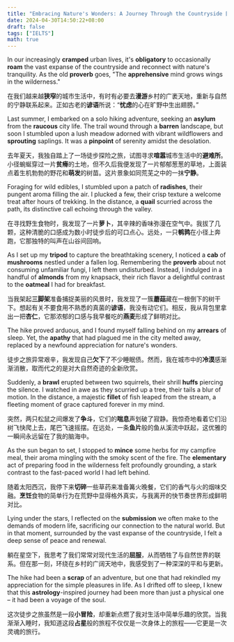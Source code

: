 ```yaml
---
title: "Embracing Nature's Wonders: A Journey Through the Countryside 拥抱大自然的奇迹：乡村之旅"
date: 2024-04-30T14:50:22+08:00
draft: false
tags: ["IELTS"]
math: true
---
```


In our increasingly **cramped** urban lives, it's **obligatory** to occasionally **roam** the vast expanse of the countryside and reconnect with nature's tranquility. As the old **proverb** goes, "The **apprehensive** mind grows wings in the wilderness."

在我们越来越**狭窄**的城市生活中，有时有必要去**漫游**乡村的广袤天地，重新与自然的宁静联系起来。正如古老的**谚语**所说：“**忧虑**的心在旷野中生出翅膀。”

Last summer, I embarked on a solo hiking adventure, seeking an **asylum** from the **raucous** city life. The trail wound through a **barren** landscape, but soon I stumbled upon a lush meadow adorned with vibrant wildflowers and **sprouting** saplings. It was a **pinpoint** of serenity amidst the desolation.

去年夏天，我独自踏上了一场徒步探险之旅，试图寻求**喧嚣**城市生活中的**避难所**。小径蜿蜒穿过一片**贫瘠**的土地，但不久后我便发现了一片郁郁葱葱的草地，上面装点着生机勃勃的野花和**萌发**的树苗。这片景象如同荒芜之中的一抹**宁静**。

Foraging for wild edibles, I stumbled upon a patch of **radishes**, their pungent aroma filling the air. I plucked a few, their crisp  texture a welcome treat after hours of trekking. In the distance, a **quail** scurried across the path, its distinctive call echoing through the valley.

在寻找野生食物时，我发现了一片**萝卜**，其辛辣的香味弥漫在空气中。我拔了几颗，这种清脆的口感成为数小时徒步后的可口点心。远处，一只**鹌鹑**在小径上奔跑，它那独特的叫声在山谷间回响。

As I set up my **tripod** to capture the breathtaking scenery, I noticed a **cab** of **mushrooms** nestled under a fallen log. Remembering the **proverb** about not consuming unfamiliar fungi, I left them undisturbed. Instead, I indulged in a handful of **almonds** from my knapsack, their rich flavor a delightful contrast to the **oatmeal** I had for breakfast.

当我架起**三脚架**准备捕捉美丽的风景时，我发现了一簇**蘑菇**藏在一根倒下的树干下。想起有关不要食用不熟悉的真菌的**谚语**，我没有动它们。相反，我从背包里拿出一把**杏仁**，它那浓郁的口感与我早餐吃的**燕麦**形成了鲜明对比。

The hike proved arduous, and I found myself falling behind on my **arrears** of sleep. Yet, the **apathy** that had plagued me in the city melted away, replaced by a newfound appreciation for nature's wonders.

徒步之旅异常艰辛，我发现自己**欠下**了不少睡眠债。然而，我在城市中的**冷漠**感渐渐消散，取而代之的是对大自然奇迹的全新欣赏。

Suddenly, a **brawl** erupted between two squirrels, their shrill **huffs** piercing the silence. I watched in awe as they scurried up a tree, their tails a blur of motion. In the distance, a majestic **fillet** of fish leaped from the stream, a fleeting moment of grace captured forever in my mind.

突然，两只松鼠之间爆发了**争斗**，它们的**喘息**声划破了寂静。我惊奇地看着它们沿树飞快爬上去，尾巴飞速摇摆。在远处，一条**鱼片**般的鱼从溪流中跃起，这优雅的一瞬间永远留在了我的脑海中。

As the sun began to set, I stopped to **mince** some herbs for my campfire meal, their aroma mingling with the smoky scent of the fire. The **elementary** act of preparing food in the wilderness felt profoundly grounding, a stark contrast to the fast-paced world I had left behind.

随着太阳西沉，我停下来**切碎**一些草药来准备篝火晚餐，它们的香气与火的烟味交融。**烹饪**食物的简单行为在荒野中显得格外真实，与我离开的快节奏世界形成鲜明对比。

Lying under the stars, I reflected on the **submission** we often make to the demands of modern life, sacrificing our connection to the natural world. But in that moment, surrounded by the vast  expanse of the countryside, I felt a deep sense of peace and renewal.

躺在星空下，我思考了我们常常对现代生活的**屈服**，从而牺牲了与自然世界的联系。但在那一刻，环绕在乡村的广阔天地中，我感受到了一种深深的平和与更新。

The hike had been a **scrap** of an adventure, but one  that had rekindled my appreciation for the simple pleasures in life. As I drifted off to sleep, I knew that this **astrology**-inspired journey had been more than just a physical one – it had been a voyage of the soul.

这次徒步之旅虽然是一段**小冒险**，却重新点燃了我对生活中简单乐趣的欣赏。当我渐渐入睡时，我知道这段**占星**般的旅程不仅仅是一次身体上的旅程——它更是一次灵魂的旅行。
